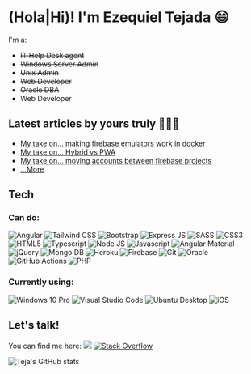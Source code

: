 <!--
**ezequieltejada/ezequieltejada** is a ✨ _special_ ✨ repository because its `README.md` (this file) appears on your GitHub profile.

Here are some ideas to get you started:

- 🔭 I’m currently working on ...
- 🌱 I’m currently learning ...
- 👯 I’m looking to collaborate on ...
- 🤔 I’m looking for help with ...
- 💬 Ask me about ...
- 📫 How to reach me: ...
- 😄 Pronouns: ...
- ⚡ Fun fact: ...
-->

# (Hola|Hi)! I'm Ezequiel Tejada :smile:

I'm a:
- ~~IT Help Desk agent~~
- ~~Windows Server Admin~~
- ~~Unix Admin~~
- ~~Web Developer~~
- ~~Oracle DBA~~
- Web Developer

## Latest articles by yours truly 👨🏻‍💻
- [My take on... making firebase emulators work in docker](https://myowntake.hashnode.dev/my-take-on-making-firebase-emulators-work-in-docker)
- [My take on... Hybrid vs PWA](https://myowntake.hashnode.dev/hybrid-vs-pwa)
- [My take on... moving accounts between firebase projects](https://myowntake.hashnode.dev/moving-accounts-between-firebase-projects)
- [...More](https://myowntake.hashnode.dev/)

## Tech
### Can do:
<img src="https://img.shields.io/badge/Angular-DD0031?style=for-the-badge&logo=angular&logoColor=white" alt="Angular" title="Angular 9+"/>
<img src="https://img.shields.io/badge/Tailwind_CSS-38B2AC?style=for-the-badge&logo=tailwind-css&logoColor=white" alt="Tailwind CSS" title="Tailwind CSS"/>
<img alt="Bootstrap" src="https://img.shields.io/badge/bootstrap%20-%23563D7C.svg?&style=for-the-badge&logo=bootstrap&logoColor=white" title="Bootstrap"/>
<img src="https://img.shields.io/badge/Express.js-404D59?style=for-the-badge" title="Express JS"/>
<img src="https://img.shields.io/badge/Sass-CC6699?style=for-the-badge&logo=sass&logoColor=white" title="SASS" />
<img src="https://img.shields.io/badge/CSS3-1572B6?style=for-the-badge&logo=css3&logoColor=white" title="CSS3" />
<img src="https://img.shields.io/badge/HTML5-E34F26?style=for-the-badge&logo=html5&logoColor=white" title="HTML5" />
<img src="https://img.shields.io/badge/TypeScript-007ACC?style=for-the-badge&logo=typescript&logoColor=white" title="Typescript" />
<img src="https://img.shields.io/badge/Node.js-43853D?style=for-the-badge&logo=node.js&logoColor=white" title="Node JS" />
<img src="https://img.shields.io/badge/JavaScript-F7DF1E?style=for-the-badge&logo=javascript&logoColor=black" title="Javascript" />
<img src="https://img.shields.io/badge/Material--UI-0081CB?style=for-the-badge&logo=material-ui&logoColor=white" title="Angular Material" />
<img src="https://img.shields.io/badge/jQuery-0769AD?style=for-the-badge&logo=jquery&logoColor=white" title="jQuery" />
<img src="https://img.shields.io/badge/MongoDB-4EA94B?style=for-the-badge&logo=mongodb&logoColor=white" title="Mongo DB" />
<img src="https://img.shields.io/badge/Heroku-430098?style=for-the-badge&logo=heroku&logoColor=white" title="Heroku" />
<img src="https://img.shields.io/badge/firebase%20-%23039BE5.svg?&style=for-the-badge&logo=firebase" title="Firebase" />
<img alt="Git" src="https://img.shields.io/badge/git%20-%23F05033.svg?&style=for-the-badge&logo=git&logoColor=white" title="GIT"/>
<img alt="Oracle" src ="https://img.shields.io/badge/oracle%20-%23F00000.svg?&style=for-the-badge&logo=oracle&logoColor=white" title="Oracle DBA"/>
<img alt="GitHub Actions" src="https://img.shields.io/badge/github%20actions%20-%232671E5.svg?&style=for-the-badge&logo=github%20actions&logoColor=white" title="Github Actions"/>
<img alt="PHP" src="https://img.shields.io/badge/php-%23777BB4.svg?&style=for-the-badge&logo=php&logoColor=white" title="PHP"/>


### Currently using:
<img src="https://img.shields.io/badge/Windows-0078D6?style=for-the-badge&logo=windows&logoColor=white" title="Windows 10 Pro" />
<img alt="Visual Studio Code" src="https://img.shields.io/badge/Visual%20Studio%20Code-0078d7.svg?&style=for-the-badge&logo=visual-studio-code&logoColor=white"/>
<img src="https://img.shields.io/badge/Ubuntu-E95420?style=for-the-badge&logo=ubuntu&logoColor=white" title="Ubuntu Desktop" />
<img src="https://img.shields.io/badge/iOS-000000?style=for-the-badge&logo=ios&logoColor=white" title="iOS" />

## Let's talk!

You can find me here:
<a href="https://www.linkedin.com/in/ezequieltejada/"><img src="https://img.shields.io/badge/LinkedIn-0077B5?style=for-the-badge&logo=linkedin&logoColor=white"/></a>
<a href="https://stackoverflow.com/users/1612074/ezeteja"><img alt="Stack Overflow" src="https://img.shields.io/badge/-Stack%20overflow-FE7A16?style=for-the-badge&logo=stack-overflow&logoColor=white"/></a>

![Teja's GitHub stats](https://github-readme-stats.vercel.app/api?username=ezequieltejada&show_icons=true)
